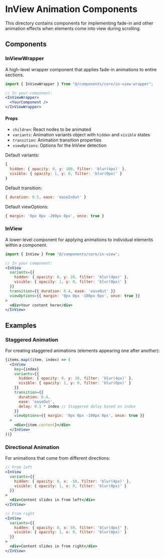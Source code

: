 # InView Animation Components

This directory contains components for implementing fade-in and other animation effects when elements come into view during scrolling.

## Components

### InViewWrapper

A high-level wrapper component that applies fade-in animations to entire sections.

```jsx
import { InViewWrapper } from "@/components/core/in-view-wrapper";

// In your component:
<InViewWrapper>
  <YourComponent />
</InViewWrapper>
```

#### Props

- `children`: React nodes to be animated
- `variants`: Animation variants object with `hidden` and `visible` states
- `transition`: Animation transition properties
- `viewOptions`: Options for the InView detection

Default variants:
```jsx
{
  hidden: { opacity: 0, y: 100, filter: 'blur(4px)' },
  visible: { opacity: 1, y: 0, filter: 'blur(0px)' }
}
```

Default transition:
```jsx
{ duration: 0.5, ease: 'easeInOut' }
```

Default viewOptions:
```jsx
{ margin: '0px 0px -200px 0px', once: true }
```

### InView

A lower-level component for applying animations to individual elements within a component.

```jsx
import { InView } from "@/components/core/in-view";

// In your component:
<InView
  variants={{
    hidden: { opacity: 0, y: 20, filter: 'blur(4px)' },
    visible: { opacity: 1, y: 0, filter: 'blur(0px)' }
  }}
  transition={{ duration: 0.4, ease: 'easeOut' }}
  viewOptions={{ margin: '0px 0px -100px 0px', once: true }}
>
  <div>Your content here</div>
</InView>
```

## Examples

### Staggered Animation

For creating staggered animations (elements appearing one after another):

```jsx
{items.map((item, index) => (
  <InView
    key={index}
    variants={{
      hidden: { opacity: 0, y: 20, filter: 'blur(4px)' },
      visible: { opacity: 1, y: 0, filter: 'blur(0px)' }
    }}
    transition={{ 
      duration: 0.4, 
      ease: 'easeOut', 
      delay: 0.1 * index // Staggered delay based on index
    }}
    viewOptions={{ margin: '0px 0px -100px 0px', once: true }}
  >
    <div>{item.content}</div>
  </InView>
))}
```

### Directional Animation

For animations that come from different directions:

```jsx
// From left
<InView
  variants={{
    hidden: { opacity: 0, x: -50, filter: 'blur(4px)' },
    visible: { opacity: 1, x: 0, filter: 'blur(0px)' }
  }}
>
  <div>Content slides in from left</div>
</InView>

// From right
<InView
  variants={{
    hidden: { opacity: 0, x: 50, filter: 'blur(4px)' },
    visible: { opacity: 1, x: 0, filter: 'blur(0px)' }
  }}
>
  <div>Content slides in from right</div>
</InView>
```
